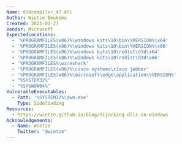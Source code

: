 ```yaml
---
Name: d3dcompiler_47.dll
Author: Wietze Beukema
Created: 2021-02-27
Vendor: Microsoft
ExpectedLocations:
  - '%PROGRAMFILES(x86)%\windows kits\10\bin\%VERSION%\x64'
  - '%PROGRAMFILES(x86)%\windows kits\10\bin\%VERSION%\x86'
  - '%PROGRAMFILES(x86)%\windows kits\10\redist\d3d\x64'
  - '%PROGRAMFILES(x86)%\windows kits\10\redist\d3d\x86'
  - '%PROGRAMFILES%\wireshark'
  - '%PROGRAMFILES(x86)%\cisco systems\cisco jabber'
  - '%PROGRAMFILES(x86)%\microsoft\edge\application\%VERSION%'
  - "%SYSTEM32%"
  - "%SYSWOW64%"
VulnerableExecutables:
  - Path: '%SYSTEM32%\dwm.exe'
    Type: Sideloading
Resources:
  - https://wietze.github.io/blog/hijacking-dlls-in-windows
Acknowledgements:
  - Name: Wietze
    Twitter: "@wietze"
---
```


